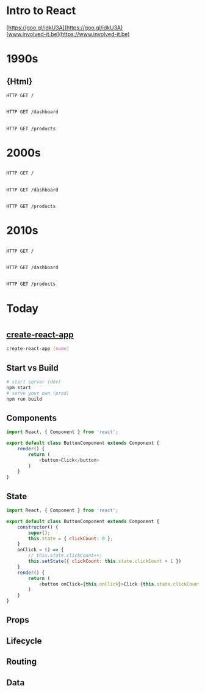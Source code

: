 # Intro to React

[https://goo.gl/idkU3A](https://goo.gl/idkU3A)  
[www.involved-it.be](https://www.involved-it.be)



# 1990s  
## {Html}


```http
HTTP GET /
```
## <i class="fa fa-file"></i> <i class="fa fa-arrow-left"></i> <i class="fa fa-server"></i>


```http
HTTP GET /dashboard
```
## <i class="fa fa-file"></i> <i class="fa fa-arrow-left"></i> <i class="fa fa-server"></i>


```http
HTTP GET /products
```
## <i class="fa fa-file"></i> <i class="fa fa-arrow-left"></i> <i class="fa fa-server"></i>



# 2000s  
## <i class="devicon-php-plain"></i>


```http
HTTP GET /
```
## <i class="fa fa-file"></i> <i class="fa fa-arrow-left"></i> <i class="fa fa-cog"></i> <i class="fa fa-arrow-left"></i> <i class="fa fa-server"></i>


```http
HTTP GET /dashboard
```
## <i class="fa fa-file"></i> <i class="fa fa-arrow-left"></i> <i class="fa fa-cog"></i> <i class="fa fa-arrow-left"></i> <i class="fa fa-server"></i>


```http
HTTP GET /products
```
## <i class="fa fa-file"></i> <i class="fa fa-arrow-left"></i> <i class="fa fa-cog"></i> <i class="fa fa-arrow-left"></i> <i class="fa fa-server"></i>



# 2010s  
## <i class="devicon-javascript-plain"></i>


```http
HTTP GET /
```
## <i class="fa fa-file"></i> <i class="fa fa-arrow-left"></i> <i class="fa fa-server"></i>


```http
HTTP GET /dashboard
```
## <i class="fa fa-table"></i> <i class="fa fa-arrow-left"></i> <i class="fa fa-cog"></i> <i class="fa fa-arrow-left"></i> <i class="fa fa-server"></i>


```http
HTTP GET /products
```
## <i class="fa fa-table"></i> <i class="fa fa-arrow-left"></i> <i class="fa fa-cog"></i> <i class="fa fa-arrow-left"></i> <i class="fa fa-server"></i>



# <i class="fa fa-calendar-o"></i> Today
## <i class="devicon-angularjs-plain"></i><i class="devicon-react-original"></i><i class="devicon-backbonejs-plain"></i><i class="devicon-vuejs-plain"></i>



# <i class="devicon-react-original" style="font-size:5em;"></i>


## [create-react-app](https://github.com/facebookincubator/create-react-app)
```bash
create-react-app [name]
```


## Start vs Build
```bash
# start server (dev)
npm start 
# serve your own (prod)
npm run build
```


## Components
```js
import React, { Component } from 'react';

export default class ButtonComponent extends Component {
    render() {
        return (
            <button>Click</button>
        )
    }
}
```


## State
```js
import React, { Component } from 'react';

export default class ButtonComponent extends Component {
    constructor() {
        super();
        this.state = { clickCount: 0 };
    }
    onClick = () => {
        // this.state.clickCount++;
        this.setState({ clickCount: this.state.clickCount + 1 })
    }
    render() {
        return (
            <button onClick={this.onClick}>Click {this.state.clickCount}</button>
        )
    }
}

```


## Props


## Lifecycle


## Routing


## Data



# <i class="fa fa-comments-o" style="font-size:5em;"></i>
